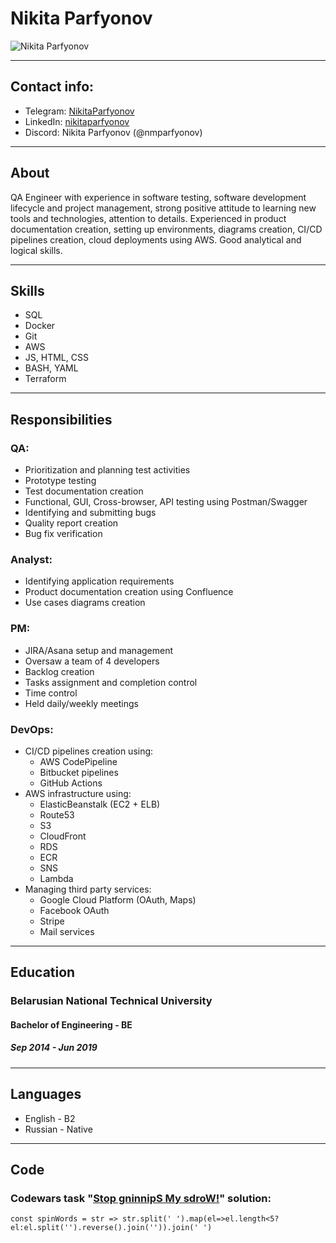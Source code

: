 # Nikita Parfyonov
![Nikita Parfyonov](https://avatars.githubusercontent.com/u/137721646)
***
## Contact info:
* Telegram: [NikitaParfyonov](https://t.me/NikitaParfyonov)
* LinkedIn: [nikitaparfyonov](https://www.linkedin.com/in/nikitaparfyonov/)
* Discord: Nikita Parfyonov (@nmparfyonov)
***
## About
QA Engineer with experience in software testing, software development lifecycle and project management, strong positive attitude to learning new tools and technologies, attention to details. Experienced in product documentation creation, setting up environments, diagrams creation, CI/CD pipelines creation, cloud deployments using AWS. Good analytical and logical skills.
***
## Skills
* SQL
* Docker
* Git
* AWS
* JS, HTML, CSS
* BASH, YAML
* Terraform
***
## Responsibilities
### QA:
* Prioritization and planning test activities
* Prototype testing
* Test documentation creation
* Functional, GUI, Cross-browser, API testing using Postman/Swagger
* Identifying and submitting bugs
* Quality report creation
* Bug fix verification
### Analyst:
* Identifying application requirements
* Product documentation creation using Confluence
* Use cases diagrams creation
### PM:
* JIRA/Asana setup and management
* Oversaw a team of 4 developers
* Backlog creation
* Tasks assignment and completion control
* Time control
* Held daily/weekly meetings
### DevOps:
* CI/CD pipelines creation using:
  + AWS CodePipeline
  + Bitbucket pipelines
  + GitHub Actions
* AWS infrastructure using:
  + ElasticBeanstalk (EC2 + ELB)
  + Route53
  + S3
  + CloudFront
  + RDS
  + ECR
  + SNS
  + Lambda
* Managing third party services:
  + Google Cloud Platform (OAuth, Maps)
  + Facebook OAuth
  + Stripe
  + Mail services
***
## Education
### Belarusian National Technical University
#### Bachelor of Engineering - BE
##### Sep 2014 - Jun 2019
***
## Languages
* English - B2
* Russian - Native
***
## Code
### Codewars task "[Stop gninnipS My sdroW!](https://www.codewars.com/kata/5264d2b162488dc400000001)" solution:
```
const spinWords = str => str.split(' ').map(el=>el.length<5?el:el.split('').reverse().join('')).join(' ')
```
